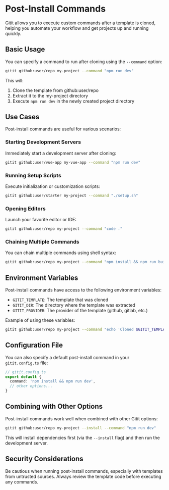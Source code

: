 # Post-Install Commands

Gitit allows you to execute custom commands after a template is cloned, helping you automate your workflow and get projects up and running quickly.

## Basic Usage

You can specify a command to run after cloning using the `--command` option:

```bash
gitit github:user/repo my-project --command "npm run dev"
```

This will:

1. Clone the template from github:user/repo
2. Extract it to the my-project directory
3. Execute `npm run dev` in the newly created project directory

## Use Cases

Post-install commands are useful for various scenarios:

### Starting Development Servers

Immediately start a development server after cloning:

```bash
gitit github:user/vue-app my-vue-app --command "npm run dev"
```

### Running Setup Scripts

Execute initialization or customization scripts:

```bash
gitit github:user/starter my-project --command "./setup.sh"
```

### Opening Editors

Launch your favorite editor or IDE:

```bash
gitit github:user/repo my-project --command "code ."
```

### Chaining Multiple Commands

You can chain multiple commands using shell syntax:

```bash
gitit github:user/repo my-project --command "npm install && npm run build && npm run dev"
```

## Environment Variables

Post-install commands have access to the following environment variables:

- `GITIT_TEMPLATE`: The template that was cloned
- `GITIT_DIR`: The directory where the template was extracted
- `GITIT_PROVIDER`: The provider of the template (github, gitlab, etc.)

Example of using these variables:

```bash
gitit github:user/repo my-project --command "echo 'Cloned $GITIT_TEMPLATE to $GITIT_DIR'"
```

## Configuration File

You can also specify a default post-install command in your `gitit.config.ts` file:

```typescript
// gitit.config.ts
export default {
  command: 'npm install && npm run dev',
  // other options...
}
```

## Combining with Other Options

Post-install commands work well when combined with other Gitit options:

```bash
gitit github:user/repo my-project --install --command "npm run dev"
```

This will install dependencies first (via the `--install` flag) and then run the development server.

## Security Considerations

Be cautious when running post-install commands, especially with templates from untrusted sources. Always review the template code before executing any commands.
